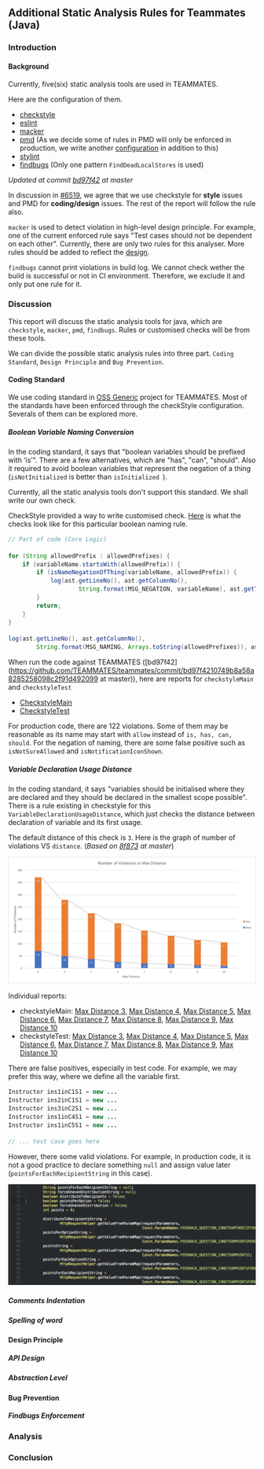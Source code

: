 ## Additional Static Analysis Rules for Teammates (Java)

### Introduction

#### Background

Currently, five(six) static analysis tools are used in TEAMMATES.

Here are the configuration of them.

- [checkstyle](https://github.com/TEAMMATES/teammates/blob/bd97f4210749b8a58a8285258098c2f91d492099/static-analysis/teammates-checkstyle.xml)
- [eslint](https://github.com/TEAMMATES/teammates/blob/bd97f4210749b8a58a8285258098c2f91d492099/static-analysis/teammates-eslint.yml)
- [macker](https://github.com/TEAMMATES/teammates/blob/bd97f4210749b8a58a8285258098c2f91d492099/static-analysis/teammates-macker.xml)
- [pmd](https://github.com/TEAMMATES/teammates/blob/bd97f4210749b8a58a8285258098c2f91d492099/static-analysis/teammates-pmd.xml) (As we decide some of rules in PMD will only be enforced in production, we write another [configuration](https://github.com/TEAMMATES/teammates/blob/bd97f4210749b8a58a8285258098c2f91d492099/static-analysis/teammates-pmdMain.xml) in addition to this)
- [stylint](https://github.com/TEAMMATES/teammates/blob/bd97f4210749b8a58a8285258098c2f91d492099/static-analysis/teammates-stylelint.yml)
- [findbugs](https://github.com/TEAMMATES/teammates/blob/bd97f4210749b8a58a8285258098c2f91d492099/build.gradle#L326) (Only one pattern `FindDeadLocalStores` is used)

*Updated at commit [bd97f42](https://github.com/TEAMMATES/teammates/commit/bd97f4210749b8a58a8285258098c2f91d492099) at master* 

In discussion in [#6519](https://github.com/TEAMMATES/teammates/issues/6519), we agree that we use checkstyle for **style** issues and PMD for **coding/design** issues. The rest of the report will follow the rule also.

`macker` is used to detect violation in high-level design principle. For example, one of the current enforced rule says "Test cases should not be dependent on each other". Currently, there are only two rules for this analyser. More rules should be added to reflect the [design](https://github.com/TEAMMATES/teammates/blob/90b40c0e18c5856424178b0fb99964c4a3cdb2da/docs/design.md).

`findbugs` cannot print violations in build log. We cannot check wether the build is successful or not in CI environment. Therefore, we exclude it and only put one rule for it.

### Discussion

This report will discuss the static analysis tools for java, which are `checkstyle`, `macker`, `pmd`, `findbugs`. Rules or customised checks will be from these tools.

We can divide the possible static analysis rules into three part. `Coding Standard`, `Design Principle` and `Bug Prevention`. 

#### Coding Standard

We use coding standard in [OSS Generic](https://oss-generic.github.io/process/codingStandards/CodingStandard-Java.html) project for TEAMMATES. Most of the standards have been enforced through the checkStyle configuration. Severals of them can be explored more.

##### Boolean Variable Naming Conversion

In the coding standard, it says that "boolean variables should be prefixed with ‘is’". There are a few alternatives, which are "has", "can", "should". Also it required to avoid boolean variables that represent the negation of a thing (`isNotInitialized` is better than `isInitialized `).

Currently, all the static analysis tools don't support this standard. We shall write our own check.

CheckStyle provided a way to write customised check. [Here](https://github.com/xpdavid/teammates/blob/checkstyle-boolean-variable/static-analysis/checkstyle-lib/src/java/BooleanNameCheck.java) is what the checks look like for this particular boolean naming rule.

``` java
// Part of code (Core Logic)

for (String allowedPrefix : allowedPrefixes) {
    if (variableName.startsWith(allowedPrefix)) {
        if (isNameNegationOfThing(variableName, allowedPrefix)) {
            log(ast.getLineNo(), ast.getColumnNo(),
                    String.format(MSG_NEGATION, variableName), ast.getText()); // violation caught
        }
        return;
    }
}

log(ast.getLineNo(), ast.getColumnNo(),
        String.format(MSG_NAMING, Arrays.toString(allowedPrefixes)), ast.getText()); // violation caught
```
When run the code against TEAMMATES ([bd97f42](https://github.com/TEAMMATES/teammates/commit/bd97f4210749b8a58a8285258098c2f91d492099 at master)), here are reports for `checkstyleMain` and `checkstyleTest`

- [CheckstyleMain](http://htmlpreview.github.io/?https://github.com/xpdavid/CS2103R-Report/blob/master/codingStandard/booleanNaming/main.html)
- [CheckstyleTest](http://htmlpreview.github.io/?https://github.com/xpdavid/CS2103R-Report/blob/master/codingStandard/booleanNaming/test.html)

For production code, there are 122 violations. Some of them may be reasonable as its name may start with `allow` instead of `is, has, can, should`. For the negation of naming, there are some false positive such as `isNotSureAllowed` and `isNotificationIconShown`.

##### Variable Declaration Usage Distance

In the coding standard, it says "variables should be initialised where they are declared and they should be declared in the smallest scope possible". There is a rule existing in checkstyle for this `VariableDeclarationUsageDistance`, which just checks the distance between declaration of variable and its first usage.

The default distance of this check is `3`. Here is the graph of number of violations VS `distance`. (*Based on [8f873](https://github.com/TEAMMATES/teammates/tree/8f87384b01cbe910d805d33bd19f77636c85d06d) at master*)

![Image](codingStandard/variableDistance/graph.png)

Individual reports:

- checkstyleMain: [Max Distance 3](http://htmlpreview.github.io/?https://github.com/xpdavid/CS2103R-Report/blob/master/codingStandard/variableDistance/checkstyle_3/main.html), [Max Distance 4](http://htmlpreview.github.io/?https://github.com/xpdavid/CS2103R-Report/blob/master/codingStandard/variableDistance/checkstyle_4/main.html), [Max Distance 5](http://htmlpreview.github.io/?https://github.com/xpdavid/CS2103R-Report/blob/master/codingStandard/variableDistance/checkstyle_5/main.html), [Max Distance 6](http://htmlpreview.github.io/?https://github.com/xpdavid/CS2103R-Report/blob/master/codingStandard/variableDistance/checkstyle_6/main.html), [Max Distance 7](http://htmlpreview.github.io/?https://github.com/xpdavid/CS2103R-Report/blob/master/codingStandard/variableDistance/checkstyle_7/main.html), [Max Distance 8](http://htmlpreview.github.io/?https://github.com/xpdavid/CS2103R-Report/blob/master/codingStandard/variableDistance/checkstyle_8/main.html), [Max Distance 9](http://htmlpreview.github.io/?https://github.com/xpdavid/CS2103R-Report/blob/master/codingStandard/variableDistance/checkstyle_9/main.html), [Max Distance 10](http://htmlpreview.github.io/?https://github.com/xpdavid/CS2103R-Report/blob/master/codingStandard/variableDistance/checkstyle_10/main.html)
- checkstyleTest:
[Max Distance 3](http://htmlpreview.github.io/?https://github.com/xpdavid/CS2103R-Report/blob/master/codingStandard/variableDistance/checkstyle_3/test.html), [Max Distance 4](http://htmlpreview.github.io/?https://github.com/xpdavid/CS2103R-Report/blob/master/codingStandard/variableDistance/checkstyle_4/test.html), [Max Distance 5](http://htmlpreview.github.io/?https://github.com/xpdavid/CS2103R-Report/blob/master/codingStandard/variableDistance/checkstyle_5/test.html), [Max Distance 6](http://htmlpreview.github.io/?https://github.com/xpdavid/CS2103R-Report/blob/master/codingStandard/variableDistance/checkstyle_6/test.html), [Max Distance 7](http://htmlpreview.github.io/?https://github.com/xpdavid/CS2103R-Report/blob/master/codingStandard/variableDistance/checkstyle_7/test.html), [Max Distance 8](http://htmlpreview.github.io/?https://github.com/xpdavid/CS2103R-Report/blob/master/codingStandard/variableDistance/checkstyle_8/test.html), [Max Distance 9](http://htmlpreview.github.io/?https://github.com/xpdavid/CS2103R-Report/blob/master/codingStandard/variableDistance/checkstyle_9/test.html), [Max Distance 10](http://htmlpreview.github.io/?https://github.com/xpdavid/CS2103R-Report/blob/master/codingStandard/variableDistance/checkstyle_10/test.html)

There are false positives, especially in test code. For example, we may prefer this way, where we define all the variable first.

``` java
Instructor ins1inC1S1 = new ...
Instructor ins2inC1S1 = new ...
Instructor ins3inC2S1 = new ...
Instructor ins1inC4S1 = new ...
Instructor ins1inC5S1 = new ...

// ... test case goes here
```

However, there some valid violations. For example, in production code, it is not a good practice to declare something `null` and assign value later (`pointsForEachRecipientString` in this case). 

![Image](codingStandard/variableDistance/violation.png)

##### Comments Indentation

##### Spelling of word

#### Design Principle

##### API Design

##### Abstraction Level

#### Bug Prevention

##### Findbugs Enforcement

### Analysis

### Conclusion
